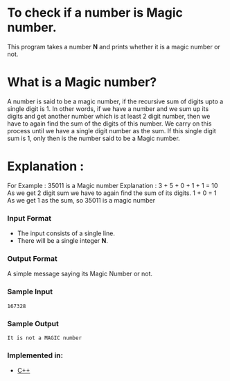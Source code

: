 # To check if a number is Magic number.

This program takes a number **N** and prints whether it is a magic number or not.

# What is a Magic number?

A number is said to be a magic number, if the recursive sum of digits upto a single digit is 1.
 In other words, if we have a number and we sum up its digits and get another number which is at least 2 digit number, then we have to again find the sum of the digits of this number.
 We carry on this process until we have a single digit number as the sum.
 If this single digit sum is 1, only then is the number said to be a Magic number.

# Explanation : 

For Example : 35011 is a Magic number
Explanation : 3 + 5 + 0 + 1 + 1 = 10
As we get 2 digit sum we have to again find the sum of its digits.
1 + 0 = 1
As we get 1 as the sum, so 35011 is a magic number

### Input Format

- The input consists of a single line.
- There will be a single integer **N**.


### Output Format

A simple message saying its Magic Number or not.

### Sample Input

```
167328

```

### Sample Output

```
It is not a MAGIC number
```

### Implemented in:

- [C++](magic.cpp)
